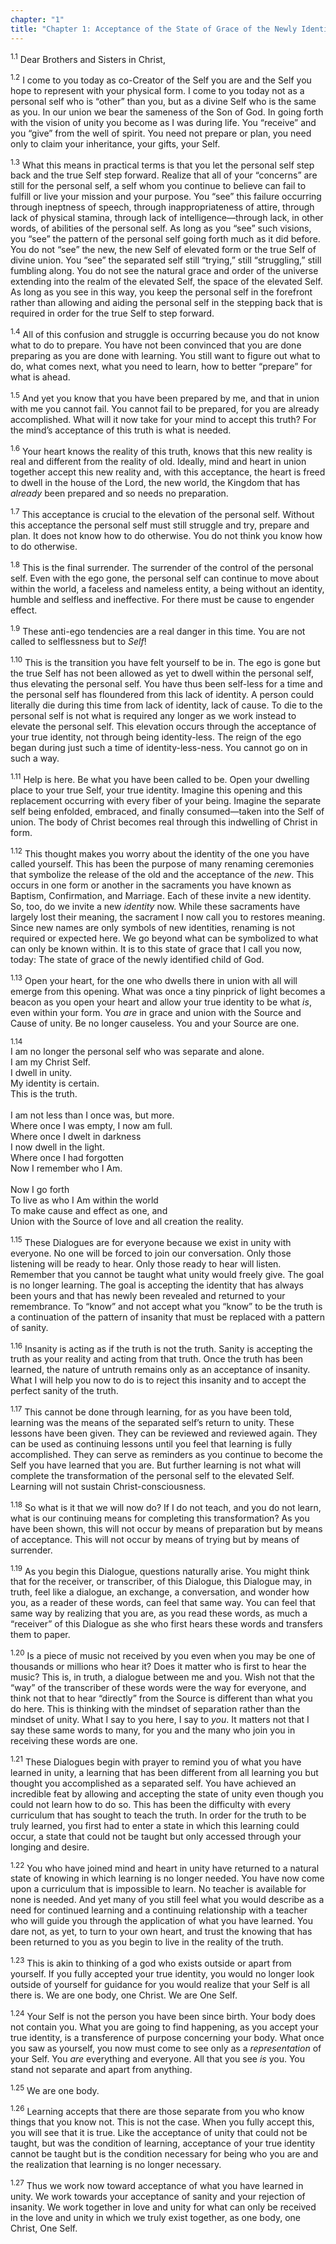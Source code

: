 ```yaml
---
chapter: "1"
title: "Chapter 1: Acceptance of the State of Grace of the Newly Identified Child of God"
---
```


<sup>1.1</sup> Dear Brothers and Sisters in Christ, 

<sup>1.2</sup> I come to you today as co-Creator of the Self you are and
the Self you hope to represent with your physical form. I come to you
today not as a personal self who is “other” than you, but as a divine
Self who is the same as you. In our union we bear the sameness of the
Son of God. In going forth with the vision of unity you become as I was
during life.  You “receive” and you “give” from the well of spirit. You
need not prepare or plan, you need only to claim your inheritance, your
gifts, your Self. 

<sup>1.3</sup> What this means in practical terms is that you let the
personal self step back and the true Self step forward. Realize that all
of your “concerns” are still for the personal self, a self whom you
continue to believe can fail to fulfill or live your mission and your
purpose. You “see” this failure occurring through ineptness of speech,
through inappropriateness of attire, through lack of physical stamina,
through lack of intelligence—through lack, in other words, of abilities
of the personal self. As long as you “see” such visions, you “see” the
pattern of the personal self going forth much as it did before. You do
not “see” the new, the new Self of elevated form or the true Self of
divine union.  You “see” the separated self still “trying,” still
“struggling,” still fumbling along. You do not see the natural grace and
order of the universe extending into the realm of the elevated Self, the
space of the elevated Self. As long as you see in this way, you keep the
personal self in the forefront rather than allowing and aiding the
personal self in the stepping back that is required in order for the
true Self to step forward. 

<sup>1.4</sup> All of this confusion and struggle is occurring because
you do not know what to do to prepare. You have not been convinced that
you are done preparing as you are done with learning. You still want to
figure out what to do, what comes next, what you need to learn, how to
better “prepare” for what is ahead. 

<sup>1.5</sup> And yet you know that you have been prepared by me, and
that in union with me you cannot fail. You cannot fail to be prepared,
for you are already accomplished. What will it now take for your mind to
accept this truth? For the mind’s acceptance of this truth is what is
needed. 

<sup>1.6</sup> Your heart knows the reality of this truth, knows that
this new reality is real and different from the reality of old. Ideally,
mind and heart in union together accept this new reality and, with this
acceptance, the heart is freed to dwell in the house of the Lord, the
new world, the Kingdom that has *already* been prepared and so needs no
preparation. 

<sup>1.7</sup> This acceptance is crucial to the elevation of the
personal self.  Without this acceptance the personal self must still
struggle and try, prepare and plan. It does not know how to do
otherwise. You do not think you know how to do otherwise. 

<sup>1.8</sup> This is the final surrender. The surrender of the control
of the personal self. Even with the ego gone, the personal self can
continue to move about within the world, a faceless and nameless entity,
a being without an identity, humble and selfless and ineffective. For
there must be cause to engender effect. 

<sup>1.9</sup> These anti-ego tendencies are a real danger in this time.
You are not called to selflessness but to *Self*! 

<sup>1.10</sup> This is the transition you have felt yourself to be in.
The ego is gone but the true Self has not been allowed as yet to dwell
within the personal self, thus elevating the personal self. You have
thus been self-less for a time and the personal self has floundered from
this lack of identity. A person could literally die during this time
from lack of identity, lack of cause. To die to the personal self is not
what is required any longer as we work instead to elevate the personal
self.  This elevation occurs through the acceptance of your true
identity, not through being identity-less. The reign of the ego began
during just such a time of identity-less-ness. You cannot go on in such
a way. 

<sup>1.11</sup> Help is here. Be what you have been called to be. Open
your dwelling place to your true Self, your true identity. Imagine this
opening and this replacement occurring with every fiber of your being.
Imagine the separate self being enfolded, embraced, and finally
consumed—taken into the Self of union. The body of Christ becomes real
through this indwelling of Christ in form. 

<sup>1.12</sup> This thought makes you worry about the identity of the
one you have called yourself. This has been the purpose of many renaming
ceremonies that symbolize the release of the old and the acceptance of
the *new*.  This occurs in one form or another in the sacraments you
have known as Baptism, Confirmation, and Marriage. Each of these invite
a new identity. So, too, do we invite a new *identity* now. While these
sacraments have largely lost their meaning, the sacrament I now call you
to restores meaning. Since new names are only symbols of new identities,
renaming is not required or expected here. We go beyond what can be
symbolized to what can only be known within. It is to this state of
grace that I call you now, today: The state of grace of the newly
identified child of God. 

<sup>1.13</sup> Open your heart, for the one who dwells there in union
with all will emerge from this opening. What was once a tiny pinprick of
light becomes a beacon as you open your heart and allow your true
identity to be what *is*, even within your form. You *are* in grace and
union with the Source and Cause of unity. Be no longer causeless. You
and your Source are one.

<div class="prose">

<sup>1.14</sup><br/>
I am no longer the personal self who was separate and alone.<br/>
I am my Christ Self.<br/>
I dwell in unity.<br/>
My identity is certain.<br/>
This is the truth.<br/>
<br/>
I am not less than I once was, but more.<br/>
Where once I was empty, I now am full.<br/>
Where once I dwelt in darkness<br/>
I now dwell in the light.<br/>
Where once I had forgotten<br/>
Now I remember who I Am.<br/>
<br/>
Now I go forth<br/>
To live as who I Am within the world<br/>
To make cause and effect as one, and<br/>
Union with the Source of love and all creation the reality.

</div>

<sup>1.15</sup> These Dialogues are for everyone because we exist in
unity with everyone. No one will be forced to join our conversation.
Only those listening will be ready to hear. Only those ready to hear
will listen.  Remember that you cannot be taught what unity would freely
give. The goal is no longer learning. The goal is accepting the identity
that has always been yours and that has newly been revealed and returned
to your remembrance. To “know” and not accept what you “know” to be the
truth is a continuation of the pattern of insanity that must be replaced
with a pattern of sanity. 

<sup>1.16</sup> Insanity is acting as if the truth is not the truth.
Sanity is accepting the truth as your reality and acting from that
truth. Once the truth has been learned, the nature of untruth remains
only as an acceptance of insanity. What I will help you now to do is to
reject this insanity and to accept the perfect sanity of the truth. 

<sup>1.17</sup> This cannot be done through learning, for as you have
been told, learning was the means of the separated self’s return to
unity. These lessons have been given. They can be reviewed and reviewed
again. They can be used as continuing lessons until you feel that
learning is fully accomplished.  They can serve as reminders as you
continue to become the Self you have learned that you are. But further
learning is not what will complete the transformation of the personal
self to the elevated Self. Learning will not sustain
Christ-consciousness. 

<sup>1.18</sup> So what is it that we will now do?  If I do not teach,
and you do not learn, what is our continuing means for completing this
transformation? As you have been shown, this will not occur by means of
preparation but by means of acceptance. This will not occur by means of
trying but by means of surrender. 

<sup>1.19</sup> As you begin this Dialogue, questions naturally arise.
You might think that for the receiver, or transcriber, of this Dialogue,
this Dialogue may, in truth, feel like a dialogue, an exchange, a
conversation, and wonder how you, as a reader of these words, can feel
that same way. You can feel that same way by realizing that you are, as
you read these words, as much a “receiver” of this Dialogue as she who
first hears these words and transfers them to paper. 

<sup>1.20</sup> Is a piece of music not received by you even when you
may be one of thousands or millions who hear it? Does it matter who is
first to hear the music? This is, in truth, a dialogue between me and
you. Wish not that the “way” of the transcriber of these words were the
way for everyone, and think not that to hear “directly” from the Source
is different than what you do here. This is thinking with the mindset of
separation rather than the mindset of unity. What I say to you here, I
say to *you*. It matters not that I say these same words to many, for
you and the many who join you in receiving these words are one. 

<sup>1.21</sup> These Dialogues begin with prayer to remind you of what
you have learned in unity, a learning that has been different from all
learning you but thought you accomplished as a separated self. You have
achieved an incredible feat by allowing and accepting the state of unity
even though you could not learn how to do so. This has been the
difficulty with every curriculum that has sought to teach the truth. In
order for the truth to be truly learned, you first had to enter a state
in which this learning could occur, a state that could not be taught but
only accessed through your longing and desire. 

<sup>1.22</sup> You who have joined mind and heart in unity have
returned to a natural state of knowing in which learning is no longer
needed. You have now come upon a curriculum that is impossible to learn.
No teacher is available for none is needed.  And yet many of you still
feel what you would describe as a need for continued learning and a
continuing relationship with a teacher who will guide you through the
application of what you have learned. You dare not, as yet, to turn to
your own heart, and trust the knowing that has been returned to you as
you begin to live in the reality of the truth.

<sup>1.23</sup> This is akin to thinking of a god who exists outside or
apart from yourself. If you fully accepted your true identity, you would
no longer look outside of yourself for guidance for you would realize
that your Self is all there is. We are one body, one Christ. We are One
Self.

<sup>1.24</sup> Your Self is not the person you have been since birth.
Your body does not contain you. What you are going to find happening, as
you accept your true identity, is a transference of purpose concerning
your body. What once you saw as yourself, you now must come to see only
as a *representation* of your Self. You *are* everything and everyone.
All that you see *is* you. You stand not separate and apart from
anything. 

<sup>1.25</sup> We are one body. 

<sup>1.26</sup> Learning accepts that there are those separate from you
who know things that you know not. This is not the case. When you fully
accept this, you will see that it is true. Like the acceptance of unity
that could not be taught, but was the condition of learning, acceptance
of your true identity cannot be taught but is the condition necessary
for being who you are and the realization that learning is no longer
necessary. 

<sup>1.27</sup> Thus we work now toward acceptance of what you have
learned in unity. We work towards your acceptance of sanity and your
rejection of insanity. We work together in love and unity for what can
only be received in the love and unity in which we truly exist together,
as one body, one Christ, One Self.


